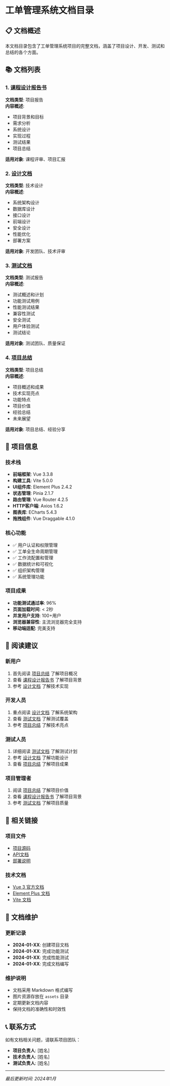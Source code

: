 # 工单管理系统文档目录

## 📋 文档概述

本文档目录包含了工单管理系统项目的完整文档，涵盖了项目设计、开发、测试和总结的各个方面。

## 📚 文档列表

### 1. [课程设计报告书](./课程设计报告书.md)
**文档类型**: 项目报告  
**内容概述**: 
- 项目背景和目标
- 需求分析
- 系统设计
- 实现过程
- 测试结果
- 项目总结

**适用对象**: 课程评审、项目汇报

### 2. [设计文档](./设计文档.md)
**文档类型**: 技术设计  
**内容概述**:
- 系统架构设计
- 数据库设计
- 接口设计
- 前端设计
- 安全设计
- 性能优化
- 部署方案

**适用对象**: 开发团队、技术评审

### 3. [测试文档](./测试文档.md)
**文档类型**: 测试报告  
**内容概述**:
- 测试概述和计划
- 功能测试用例
- 性能测试结果
- 兼容性测试
- 安全测试
- 用户体验测试
- 测试结论

**适用对象**: 测试团队、质量保证

### 4. [项目总结](./项目总结.md)
**文档类型**: 项目总结  
**内容概述**:
- 项目概述和成果
- 技术实现亮点
- 功能特点
- 项目价值
- 经验总结
- 未来展望

**适用对象**: 项目总结、经验分享

## 🚀 项目信息

### 技术栈
- **前端框架**: Vue 3.3.8
- **构建工具**: Vite 5.0.0
- **UI组件库**: Element Plus 2.4.2
- **状态管理**: Pinia 2.1.7
- **路由管理**: Vue Router 4.2.5
- **HTTP客户端**: Axios 1.6.2
- **图表库**: ECharts 5.4.3
- **拖拽组件**: Vue Draggable 4.1.0

### 核心功能
- ✅ 用户认证和权限管理
- ✅ 工单全生命周期管理
- ✅ 工作流配置和管理
- ✅ 数据统计和可视化
- ✅ 组织架构管理
- ✅ 系统管理功能

### 项目成果
- **功能测试通过率**: 96%
- **页面加载时间**: < 2秒
- **并发用户支持**: 100+用户
- **浏览器兼容性**: 主流浏览器完全支持
- **移动端适配**: 完美支持

## 📖 阅读建议

### 新用户
1. 首先阅读 [项目总结](./项目总结.md) 了解项目概况
2. 查看 [课程设计报告书](./课程设计报告书.md) 了解项目背景
3. 参考 [设计文档](./设计文档.md) 了解技术实现

### 开发人员
1. 重点阅读 [设计文档](./设计文档.md) 了解系统架构
2. 查看 [测试文档](./测试文档.md) 了解测试覆盖
3. 参考 [项目总结](./项目总结.md) 了解技术亮点

### 测试人员
1. 详细阅读 [测试文档](./测试文档.md) 了解测试计划
2. 参考 [设计文档](./设计文档.md) 了解功能设计
3. 查看 [项目总结](./项目总结.md) 了解项目成果

### 项目管理者
1. 阅读 [项目总结](./项目总结.md) 了解项目价值
2. 查看 [课程设计报告书](./课程设计报告书.md) 了解项目背景
3. 参考 [测试文档](./测试文档.md) 了解项目质量

## 🔗 相关链接

### 项目文件
- [项目源码](../..)
- [API文档](../)
- [部署说明](../../README.md)

### 技术文档
- [Vue 3 官方文档](https://vuejs.org/)
- [Element Plus 文档](https://element-plus.org/)
- [Vite 文档](https://vitejs.dev/)

## 📝 文档维护

### 更新记录
- **2024-01-XX**: 创建项目文档
- **2024-01-XX**: 完成功能测试
- **2024-01-XX**: 完成性能测试
- **2024-01-XX**: 完成文档编写

### 维护说明
- 文档采用 Markdown 格式编写
- 图片资源存放在 `assets` 目录
- 定期更新文档内容
- 保持文档的准确性和时效性

## 📞 联系方式

如有文档相关问题，请联系项目团队：
- **项目负责人**: [姓名]
- **技术负责人**: [姓名]
- **测试负责人**: [姓名]

---

*最后更新时间: 2024年1月* 